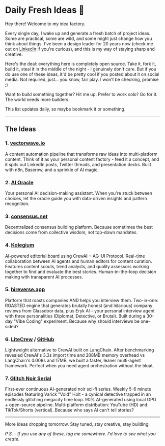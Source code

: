 # Daily Fresh Ideas 🚀

Hey there! Welcome to my idea factory. 

Every single day, I wake up and generate a fresh batch of project ideas. Some are practical, some are wild, and some might just change how you think about things. I've been a design leader for 20 years now (check me out on [LinkedIn](https://linkedin.com/in/efoek) if you're curious), and this is my way of staying sharp and creative.

Here's the deal: everything here is completely open source. Take it, fork it, build it, steal it in the middle of the night - I genuinely don't care. But if you do use one of these ideas, it'd be pretty cool if you posted about it on social media. Not required, just... you know, fair play. I won't be checking, promise ;)

Want to build something together? Hit me up. Prefer to work solo? Go for it. The world needs more builders.

This list updates daily, so maybe bookmark it or something.

---

## The Ideas

### 1. [vectorwave.io](https://github.com/hretheum/vector-wave)
A content automation pipeline that transforms raw ideas into multi-platform content. Think of it as your personal content factory - feed it a concept, and it spits out LinkedIn posts, Twitter threads, and presentation decks. Built with n8n, Baserow, and a sprinkle of AI magic.

### 2. [AI Oracle](https://github.com/hretheum/ai_oracle)
Your personal AI decision-making assistant. When you're stuck between choices, let the oracle guide you with data-driven insights and pattern recognition.

### 3. [consensus.net](https://github.com/hretheum/consensus.net)
Decentralized consensus building platform. Because sometimes the best decisions come from collective wisdom, not top-down mandates.

### 4. [Kolegium](https://github.com/hretheum/vector-wave/tree/main/kolegium)
AI-powered editorial board using CrewAI + AG-UI Protocol. Real-time collaboration between AI agents and human editors for content curation. Features content scouts, trend analysts, and quality assessors working together to find and evaluate the best stories. Human-in-the-loop decision making with transparent AI processes.

### 5. [hireverse.app](https://gitlab.com/eof3/hireverse.app)
Platform that roasts companies AND helps you interview them. Two-in-one: ROASTED engine that generates brutally honest (and hilarious) company reviews from Glassdoor data, plus Eryk AI - your personal interview agent with three personalities (Diplomat, Detective, or Brutal). Built during a 30-day "Vibe Coding" experiment. Because why should interviews be one-sided?

### 6. [LiteCrew](https://gitlab.com/eof3/litecrewai) / [GitHub](https://github.com/hretheum/litecrew-langchain)
Lightweight alternative to CrewAI built on LangChain. After benchmarking revealed CrewAI's 3.3s import time and 208MB memory overhead vs LangChain's 0.008s and 17MB, we built a faster, leaner multi-agent framework. Perfect when you need agent orchestration without the bloat.

### 7. [Glitch Noir Serial](https://gitlab.com/eof3/serial)
First-ever continuous AI-generated noir sci-fi series. Weekly 5-6 minute episodes featuring Varick "Void" Holt - a cynical detective trapped in an endlessly glitching megacity time loop. 90% AI-generated using local GPU + open-source pipeline. Multi-platform distribution: YouTube (HD) and TikTok/Shorts (vertical). Because who says AI can't tell stories?

---

More ideas dropping tomorrow. Stay tuned, stay creative, stay building.

*P.S. - If you use any of these, tag me somewhere. I'd love to see what you create.*